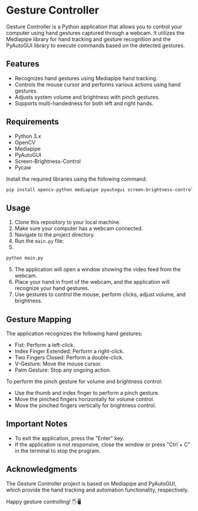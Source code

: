 # Gesture Controller

Gesture Controller is a Python application that allows you to control your computer using hand gestures captured through a webcam. It utilizes the Mediapipe library for hand tracking and gesture recognition and the PyAutoGUI library to execute commands based on the detected gestures.

## Features

- Recognizes hand gestures using Mediapipe hand tracking.
- Controls the mouse cursor and performs various actions using hand gestures.
- Adjusts system volume and brightness with pinch gestures.
- Supports multi-handedness for both left and right hands.

## Requirements

- Python 3.x
- OpenCV
- Mediapipe
- PyAutoGUI
- Screen-Brightness-Control
- Pycaw

Install the required libraries using the following command:
```bash
pip install opencv-python mediapipe pyautogui screen-brightness-control pycaw
```

## Usage

1. Clone this repository to your local machine.
2. Make sure your computer has a webcam connected.
3. Navigate to the project directory.
4. Run the `main.py` file:
5. 
  ```bash
  python main.py
  ```
5. The application will open a window showing the video feed from the webcam.
6. Place your hand in front of the webcam, and the application will recognize your hand gestures.
7. Use gestures to control the mouse, perform clicks, adjust volume, and brightness.

## Gesture Mapping

The application recognizes the following hand gestures:

- Fist: Perform a left-click.
- Index Finger Extended: Perform a right-click.
- Two Fingers Closed: Perform a double-click.
- V-Gesture: Move the mouse cursor.
- Palm Gesture: Stop any ongoing action.

To perform the pinch gesture for volume and brightness control:

- Use the thumb and index finger to perform a pinch gesture.
- Move the pinched fingers horizontally for volume control.
- Move the pinched fingers vertically for brightness control.

## Important Notes

- To exit the application, press the "Enter" key.
- If the application is not responsive, close the window or press "Ctrl + C" in the terminal to stop the program.

## Acknowledgments

The Gesture Controller project is based on Mediapipe and PyAutoGUI, which provide the hand tracking and automation functionality, respectively.

Happy gesture controlling! 🖐️🖥️

